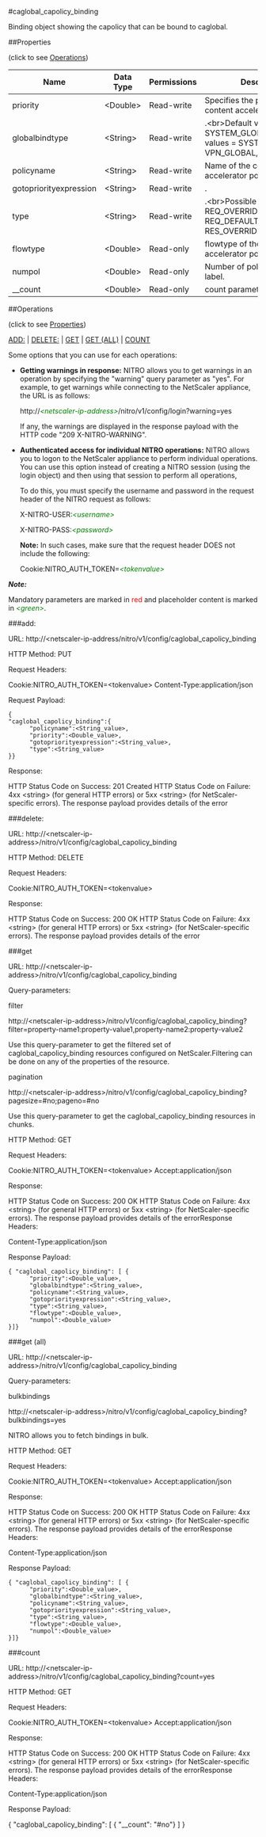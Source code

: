 #caglobal_capolicy_binding

Binding object showing the capolicy that can be bound to caglobal.


##Properties 
<span>(click to see [Operations](#operations))</span>


<table><thead><tr><th>Name</th><th> Data Type</th><th> Permissions</th><th>Description</th></tr></thead><tbody><tr><td>priority</td><td>&lt;Double></td><td>Read-write</td><td>Specifies the priority of the content accelerator policy.</td><tr><tr><td>globalbindtype</td><td>&lt;String></td><td>Read-write</td><td>.&lt;br>Default value: SYSTEM_GLOBAL&lt;br>Possible values = SYSTEM_GLOBAL, VPN_GLOBAL, RNAT_GLOBAL</td><tr><tr><td>policyname</td><td>&lt;String></td><td>Read-write</td><td>Name of the content accelerator policy.</td><tr><tr><td>gotopriorityexpression</td><td>&lt;String></td><td>Read-write</td><td>.</td><tr><tr><td>type</td><td>&lt;String></td><td>Read-write</td><td>.&lt;br>Possible values = REQ_OVERRIDE, REQ_DEFAULT, RES_OVERRIDE, RES_DEFAULT</td><tr><tr><td>flowtype</td><td>&lt;Double></td><td>Read-only</td><td>flowtype of the bound content accelerator policy.</td><tr><tr><td>numpol</td><td>&lt;Double></td><td>Read-only</td><td>Number of polices bound to label.</td><tr><tr><td>__count</td><td>&lt;Double></td><td>Read-only</td><td>count parameter</td><tr></tbody></table>
##Operations 
<span>(click to see [Properties](#properties))</span>


[ADD:](#add:) | [DELETE:](#delete:) | [GET](#get) | [GET (ALL)](#get-(all)) | [COUNT](#count)


Some options that you can use for each operations:
<ul><li><p><b>Getting warnings in response:</b> NITRO allows you to get warnings in an operation by specifying the "warning" query parameter as "yes". For example, to get warnings while connecting to the NetScaler appliance, the URL is as follows:</p><p>http://<span style="color:green;font-style:italic;">&lt;netscaler-ip-address&gt;</span>/nitro/v1/config/login?warning=yes</p><p>If any, the warnings are displayed in the response payload with the HTTP code "209 X-NITRO-WARNING".</p></li><li><p><b>Authenticated access for individual NITRO operations:</b> NITRO allows you to logon to the NetScaler appliance to perform individual operations. You can use this option instead of creating a NITRO session (using the login object) and then using that session to perform all operations,</p><p>To do this, you must specify the username and password in the request header of the NITRO request as follows:</p><p>X-NITRO-USER:<span style="color:green;font-style:italic;">&lt;username&gt;</span></p><p>X-NITRO-PASS:<span style="color:green;font-style:italic;">&lt;password&gt;</span></p><p><b>Note:</b> In such cases, make sure that the request header DOES not include the following:</p><p>Cookie:NITRO_AUTH_TOKEN=<span style="color:green;font-style:italic;">&lt;tokenvalue&gt;</span></p></li></ul>



***Note:*** 
Mandatory parameters are marked in <span style="color:#FF0000;">red</span> and placeholder content is marked in <span style="color:green;font-style:italic">&lt;green&gt;</span>.

###add:



URL: http://&lt;netscaler-ip-address/nitro/v1/config/caglobal_capolicy_binding
HTTP Method: PUT
Request Headers:

Cookie:NITRO_AUTH_TOKEN=&lt;tokenvalue&gt;Content-Type:application/json

Request Payload: ```{"caglobal_capolicy_binding":{      "policyname":<String_value>,      "priority":<Double_value>,      "gotopriorityexpression":<String_value>,      "type":<String_value>}}```
Response:
HTTP Status Code on Success: 201 CreatedHTTP Status Code on Failure: 4xx &lt;string&gt; (for general HTTP errors) or 5xx &lt;string&gt; (for NetScaler-specific errors). The response payload provides details of the error


###delete:



URL: http://&lt;netscaler-ip-address&gt;/nitro/v1/config/caglobal_capolicy_binding
HTTP Method: DELETE
Request Headers:

Cookie:NITRO_AUTH_TOKEN=&lt;tokenvalue&gt;

Response:
HTTP Status Code on Success: 200 OKHTTP Status Code on Failure: 4xx &lt;string&gt; (for general HTTP errors) or 5xx &lt;string&gt; (for NetScaler-specific errors). The response payload provides details of the error


###get



URL: http://&lt;netscaler-ip-address&gt;/nitro/v1/config/caglobal_capolicy_binding
Query-parameters:
filter
http://&lt;netscaler-ip-address&gt;/nitro/v1/config/caglobal_capolicy_binding?filter=property-name1:property-value1,property-name2:property-value2
Use this query-parameter to get the filtered set of caglobal_capolicy_binding resources configured on NetScaler.Filtering can be done on any of the properties of the resource.


pagination
http://&lt;netscaler-ip-address&gt;/nitro/v1/config/caglobal_capolicy_binding?pagesize=#no;pageno=#no
Use this query-parameter to get the caglobal_capolicy_binding resources in chunks.



HTTP Method: GET
Request Headers:

Cookie:NITRO_AUTH_TOKEN=&lt;tokenvalue&gt;Accept:application/json

Response:
HTTP Status Code on Success: 200 OKHTTP Status Code on Failure: 4xx &lt;string&gt; (for general HTTP errors) or 5xx &lt;string&gt; (for NetScaler-specific errors). The response payload provides details of the errorResponse Headers:

Content-Type:application/json

Response Payload: ```{ "caglobal_capolicy_binding": [ {      "priority":<Double_value>,      "globalbindtype":<String_value>,      "policyname":<String_value>,      "gotopriorityexpression":<String_value>,      "type":<String_value>,      "flowtype":<Double_value>,      "numpol":<Double_value>}]}```



###get (all)



URL: http://&lt;netscaler-ip-address&gt;/nitro/v1/config/caglobal_capolicy_binding
Query-parameters:
bulkbindings
http://&lt;netscaler-ip-address&gt;/nitro/v1/config/caglobal_capolicy_binding?bulkbindings=yes
NITRO allows you to fetch bindings in bulk.



HTTP Method: GET
Request Headers:

Cookie:NITRO_AUTH_TOKEN=&lt;tokenvalue&gt;Accept:application/json

Response:
HTTP Status Code on Success: 200 OKHTTP Status Code on Failure: 4xx &lt;string&gt; (for general HTTP errors) or 5xx &lt;string&gt; (for NetScaler-specific errors). The response payload provides details of the errorResponse Headers:

Content-Type:application/json

Response Payload: ```{ "caglobal_capolicy_binding": [ {      "priority":<Double_value>,      "globalbindtype":<String_value>,      "policyname":<String_value>,      "gotopriorityexpression":<String_value>,      "type":<String_value>,      "flowtype":<Double_value>,      "numpol":<Double_value>}]}```



###count



URL: http://&lt;netscaler-ip-address&gt;/nitro/v1/config/caglobal_capolicy_binding?count=yes
HTTP Method: GET
Request Headers:

Cookie:NITRO_AUTH_TOKEN=&lt;tokenvalue&gt;Accept:application/json

Response:
HTTP Status Code on Success: 200 OKHTTP Status Code on Failure: 4xx &lt;string&gt; (for general HTTP errors) or 5xx &lt;string&gt; (for NetScaler-specific errors). The response payload provides details of the errorResponse Headers:

Content-Type:application/json

Response Payload: 
{ "caglobal_capolicy_binding": [ { "__count": "#no"} ] }


